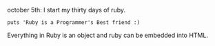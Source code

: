 october 5th:
 I start my thirty days of ruby.

 `puts 'Ruby is a Programmer's Best friend :)`

 Everything in Ruby is an object  and ruby can be embedded into HTML.
